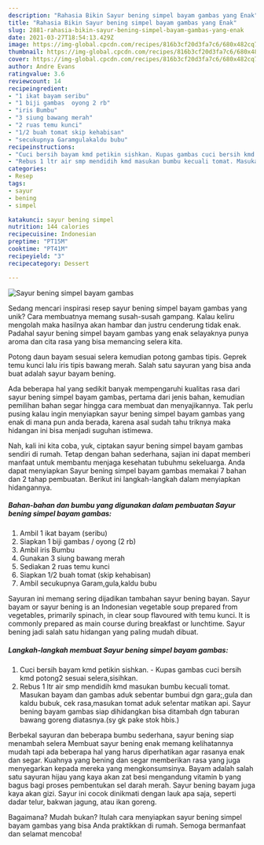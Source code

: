 ```yaml
---
description: "Rahasia Bikin Sayur bening simpel bayam gambas yang Enak"
title: "Rahasia Bikin Sayur bening simpel bayam gambas yang Enak"
slug: 2881-rahasia-bikin-sayur-bening-simpel-bayam-gambas-yang-enak
date: 2021-03-27T18:54:13.429Z
image: https://img-global.cpcdn.com/recipes/816b3cf20d3fa7c6/680x482cq70/sayur-bening-simpel-bayam-gambas-foto-resep-utama.jpg
thumbnail: https://img-global.cpcdn.com/recipes/816b3cf20d3fa7c6/680x482cq70/sayur-bening-simpel-bayam-gambas-foto-resep-utama.jpg
cover: https://img-global.cpcdn.com/recipes/816b3cf20d3fa7c6/680x482cq70/sayur-bening-simpel-bayam-gambas-foto-resep-utama.jpg
author: Andre Evans
ratingvalue: 3.6
reviewcount: 14
recipeingredient:
- "1 ikat bayam seribu"
- "1 biji gambas  oyong 2 rb"
- "iris Bumbu"
- "3 siung bawang merah"
- "2 ruas temu kunci"
- "1/2 buah tomat skip kehabisan"
- "secukupnya Garamgulakaldu bubu"
recipeinstructions:
- "Cuci bersih bayam kmd petikin sishkan. Kupas gambas cuci bersih kmd potong2 sesuai selera,sisihkan."
- "Rebus 1 ltr air smp mendidih kmd masukan bumbu kecuali tomat. Masukan bayam dan gambas aduk sebentar bumbui dgn gara;,gula dan kaldu bubuk, cek rasa,masukan tomat aduk se!entar matikan api. Sayur bening bayam gambas siap dihidangkan bisa ditambah dgn taburan bawang goreng diatasnya.(sy gk pake stok hbis.)"
categories:
- Resep
tags:
- sayur
- bening
- simpel

katakunci: sayur bening simpel 
nutrition: 144 calories
recipecuisine: Indonesian
preptime: "PT15M"
cooktime: "PT41M"
recipeyield: "3"
recipecategory: Dessert

---
```



![Sayur bening simpel bayam gambas](https://img-global.cpcdn.com/recipes/816b3cf20d3fa7c6/680x482cq70/sayur-bening-simpel-bayam-gambas-foto-resep-utama.jpg)

Sedang mencari inspirasi resep sayur bening simpel bayam gambas yang unik? Cara membuatnya memang susah-susah gampang. Kalau keliru mengolah maka hasilnya akan hambar dan justru cenderung tidak enak. Padahal sayur bening simpel bayam gambas yang enak selayaknya punya aroma dan cita rasa yang bisa memancing selera kita.

Potong daun bayam sesuai selera kemudian potong gambas tipis. Geprek temu kunci lalu iris tipis bawang merah. Salah satu sayuran yang bisa anda buat adalah sayur bayam bening.

Ada beberapa hal yang sedikit banyak mempengaruhi kualitas rasa dari sayur bening simpel bayam gambas, pertama dari jenis bahan, kemudian pemilihan bahan segar hingga cara membuat dan menyajikannya. Tak perlu pusing kalau ingin menyiapkan sayur bening simpel bayam gambas yang enak di mana pun anda berada, karena asal sudah tahu triknya maka hidangan ini bisa menjadi suguhan istimewa.


Nah, kali ini kita coba, yuk, ciptakan sayur bening simpel bayam gambas sendiri di rumah. Tetap dengan bahan sederhana, sajian ini dapat memberi manfaat untuk membantu menjaga kesehatan tubuhmu sekeluarga. Anda dapat menyiapkan Sayur bening simpel bayam gambas memakai 7 bahan dan 2 tahap pembuatan. Berikut ini langkah-langkah dalam menyiapkan hidangannya.

<!--inarticleads1-->

##### Bahan-bahan dan bumbu yang digunakan dalam pembuatan Sayur bening simpel bayam gambas:

1. Ambil 1 ikat bayam (seribu)
1. Siapkan 1 biji gambas / oyong (2 rb)
1. Ambil iris Bumbu
1. Gunakan 3 siung bawang merah
1. Sediakan 2 ruas temu kunci
1. Siapkan 1/2 buah tomat (skip kehabisan)
1. Ambil secukupnya Garam,gula,kaldu bubu


Sayuran ini memang sering dijadikan tambahan sayur bening bayan. Sayur bayam or sayur bening is an Indonesian vegetable soup prepared from vegetables, primarily spinach, in clear soup flavoured with temu kunci. It is commonly prepared as main course during breakfast or lunchtime. Sayur bening jadi salah satu hidangan yang paling mudah dibuat. 

<!--inarticleads2-->

##### Langkah-langkah membuat Sayur bening simpel bayam gambas:

1. Cuci bersih bayam kmd petikin sishkan. - Kupas gambas cuci bersih kmd potong2 sesuai selera,sisihkan.
1. Rebus 1 ltr air smp mendidih kmd masukan bumbu kecuali tomat. Masukan bayam dan gambas aduk sebentar bumbui dgn gara;,gula dan kaldu bubuk, cek rasa,masukan tomat aduk se!entar matikan api. Sayur bening bayam gambas siap dihidangkan bisa ditambah dgn taburan bawang goreng diatasnya.(sy gk pake stok hbis.)


Berbekal sayuran dan beberapa bumbu sederhana, sayur bening siap menambah selera Membuat sayur bening enak memang kelihatannya mudah tapi ada beberapa hal yang harus diperhatikan agar rasanya enak dan segar. Kuahnya yang bening dan segar memberikan rasa yang juga menyegarkan kepada mereka yang mengkonsumsinya. Bayam adalah salah satu sayuran hijau yang kaya akan zat besi mengandung vitamin b yang bagus bagi proses pembentukan sel darah merah. Sayur bening bayam juga kaya akan gizi. Sayur ini cocok dinikmati dengan lauk apa saja, seperti dadar telur, bakwan jagung, atau ikan goreng. 

Bagaimana? Mudah bukan? Itulah cara menyiapkan sayur bening simpel bayam gambas yang bisa Anda praktikkan di rumah. Semoga bermanfaat dan selamat mencoba!

